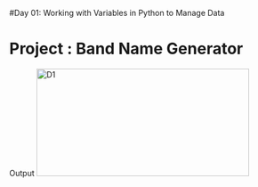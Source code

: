 #Day 01: Working with Variables in Python to Manage Data
# Project : Band Name Generator
Output
<img width="382" height="193" alt="D1" src="https://github.com/user-attachments/assets/6b812ee1-9be1-43cb-b29b-a13e65cc001b" />
